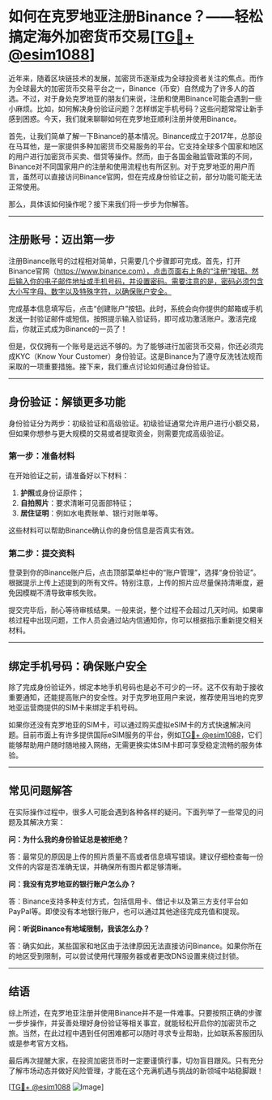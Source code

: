 # 如何在克罗地亚注册Binance？——轻松搞定海外加密货币交易[[TG💪+ @esim1088](https://t.me/s/esim1088)]

近年来，随着区块链技术的发展，加密货币逐渐成为全球投资者关注的焦点。而作为全球最大的加密货币交易平台之一，Binance（币安）自然成为了许多人的首选。不过，对于身处克罗地亚的朋友们来说，注册和使用Binance可能会遇到一些小麻烦。比如，如何解决身份验证问题？怎样绑定手机号码？这些问题常常让新手感到困惑。今天，我们就来聊聊如何在克罗地亚顺利注册并使用Binance。

首先，让我们简单了解一下Binance的基本情况。Binance成立于2017年，总部设在马耳他，是一家提供多种加密货币交易服务的平台。它支持全球多个国家和地区的用户进行加密货币买卖、借贷等操作。然而，由于各国金融监管政策的不同，Binance对不同国家用户的注册和使用流程也有所区别。对于克罗地亚的用户而言，虽然可以直接访问Binance官网，但在完成身份验证之前，部分功能可能无法正常使用。

那么，具体该如何操作呢？接下来我们将一步步为你解答。

---

## 注册账号：迈出第一步

注册Binance账号的过程相对简单，只需要几个步骤即可完成。首先，打开Binance官网（https://www.binance.com），点击页面右上角的“注册”按钮。然后输入你的电子邮件地址或手机号码，并设置密码。需要注意的是，密码必须包含大小写字母、数字以及特殊字符，以确保账户安全。

完成基本信息填写后，点击“创建账户”按钮。此时，系统会向你提供的邮箱或手机发送一封验证邮件或短信。按照提示输入验证码，即可成功激活账户。激活完成后，你就正式成为Binance的一员了！

但是，仅仅拥有一个账号是远远不够的。为了能够进行加密货币交易，你还必须完成KYC（Know Your Customer）身份验证。这是Binance为了遵守反洗钱法规而采取的一项重要措施。接下来，我们重点讨论如何通过身份验证。

---

## 身份验证：解锁更多功能

身份验证分为两步：初级验证和高级验证。初级验证通常允许用户进行小额交易，但如果你想参与更大规模的交易或者提取资金，则需要完成高级验证。

### 第一步：准备材料

在开始验证之前，请准备好以下材料：

1. **护照**或身份证原件；
2. **自拍照片**：要求清晰可见面部特征；
3. **居住证明**：例如水电费账单、银行对账单等。

这些材料可以帮助Binance确认你的身份信息是否真实有效。

### 第二步：提交资料

登录到你的Binance账户后，点击顶部菜单栏中的“账户管理”，选择“身份验证”。根据提示上传上述提到的所有文件。特别注意，上传的照片应尽量保持清晰度，避免因模糊不清导致审核失败。

提交完毕后，耐心等待审核结果。一般来说，整个过程不会超过几天时间。如果审核过程中出现问题，工作人员会通过站内信通知你，你可以根据指示重新提交相关材料。

---

## 绑定手机号码：确保账户安全

除了完成身份验证外，绑定本地手机号码也是必不可少的一环。这不仅有助于接收重要通知，还能提高账户的安全性。对于克罗地亚用户来说，推荐使用当地的克罗地亚运营商提供的SIM卡来绑定手机号码。

如果你还没有克罗地亚的SIM卡，可以通过购买虚拟eSIM卡的方式快速解决问题。目前市面上有许多提供国际eSIM服务的平台，例如[TG💪+ @esim1088](https://t.me/s/esim1088)，它们能够帮助用户随时随地接入网络，无需更换实体SIM卡即可享受稳定流畅的服务体验。

---

## 常见问题解答

在实际操作过程中，很多人可能会遇到各种各样的疑问。下面列举了一些常见的问题及其解决方案：

**问：为什么我的身份验证总是被拒绝？**

答：最常见的原因是上传的照片质量不高或者信息填写错误。建议仔细检查每一份文件的内容是否准确无误，并确保所有图片都足够清晰。

**问：我没有克罗地亚的银行账户怎么办？**

答：Binance支持多种支付方式，包括信用卡、借记卡以及第三方支付平台如PayPal等。即使没有本地银行账户，也可以通过其他途径完成充值和提现。

**问：听说Binance有地域限制，我该怎么办？**

答：确实如此，某些国家和地区由于法律原因无法直接访问Binance。如果你所在的地区受到限制，可以尝试使用代理服务器或者更改DNS设置来绕过封锁。

---

## 结语

综上所述，在克罗地亚注册并使用Binance并不是一件难事。只要按照正确的步骤一步步操作，并妥善处理好身份验证等相关事宜，就能轻松开启你的加密货币之旅。当然，在此过程中遇到任何困难都可以随时寻求专业帮助，比如联系客服团队或是参考官方文档。

最后再次提醒大家，在投资加密货币时一定要谨慎行事，切勿盲目跟风。只有充分了解市场动态并做好风险管理，才能在这个充满机遇与挑战的新领域中站稳脚跟！

[[TG💪+ @esim1088](https://t.me/s/esim1088) ![Image](https://i.postimg.cc/4NQfJmqS/Snipaste-2025-05-13-00-14-12.png)]
